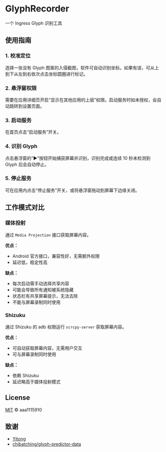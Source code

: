 # GlyphRecorder

一个 Ingress Glyph 识别工具

## 使用指南

### 1. 校准定位

选择一张没有 Glyph 图案的入侵截图，软件可自动识别坐标。如果有误，可从上到下从左到右依次点击坐标圆圈进行标记。

### 2. 悬浮窗权限

需要在应用详细页开启“显示在其他应用的上层”权限。启动服务时如未授权，会自动跳转到设置页面。

### 3. 启动服务

在首页点击“启动服务”开关。

### 4. 识别 Glyph

点击悬浮窗的“▶︎”按钮开始捕获屏幕并识别，识别完成或连续 10 秒未检测到 Glyph 后会自动停止。

### 5. 停止服务

可在应用内点击“停止服务”开关，或将悬浮窗拖动到屏幕下边缘关闭。

## 工作模式对比

### 媒体投射

通过 `Media Projection` 接口获取屏幕内容。

**优点：**
- Android 官方接口，兼容性好，无需额外权限
- 延迟低，稳定性高

**缺点：**
- 每次启动需手动选择共享内容
- 可能会导致所有通知被系统隐藏
- 状态栏有共享屏幕提示，无法去除
- 不能与屏幕录制同时使用

### Shizuku

通过 Shizuku 的 adb 权限运行 `scrcpy-server` 获取屏幕内容。

**优点：**
- 可自动获取屏幕内容，无需用户交互
- 可与屏幕录制同时使用

**缺点：**
- 依赖 Shizuku
- 延迟略高于媒体投射模式

## License

[MIT](LICENSE) © aaa1115910

## 致谢

- [Yitong](https://github.com/yitong-ovo)
- [chibatching/glyph-predictor-data](https://github.com/chibatching/glyph-predictor-data)
